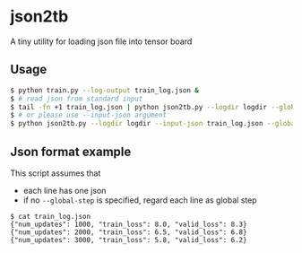 # json2tb
A tiny utility for loading json file into tensor board

## Usage

```sh
$ python train.py --log-output train_log.json & 
$ # read json from standard input
$ tail -fn +1 train_log.json | python json2tb.py --logdir logdir --global-step "num_updates"
$ # or please use --input-json argument
$ python json2tb.py --logdir logdir --input-json train_log.json --global-step "num_updates"
```

## Json format example
This script assumes that

- each line has one json 
- if no `--global-step` is specified, regard each line as global step

```
$ cat train_log.json
{"num_updates": 1000, "train_loss": 8.0, "valid_loss": 8.3}
{"num_updates": 2000, "train_loss": 6.5, "valid_loss": 6.8}
{"num_updates": 3000, "train_loss": 5.8, "valid_loss": 6.2}
```
